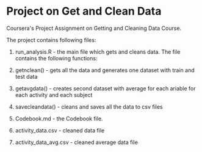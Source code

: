 Project on Get and Clean Data
=============================

Coursera's Project Assignment on Getting and Cleaning Data Course.

The project contains following files:

1. run_analysis.R - the main file which gets and cleans data. The file contains the following functions:

 1. getnclean() - gets all the data and generates one dataset with train and test data
 2. getavgdata() - creates second dataset with average for each ariable for each activity and each subject
 3. savecleandata() - cleans and saves all the data to csv files

2. Codebook.md - the Codebook file.

3. activity_data.csv - cleaned data file

4. activity_data_avg.csv - cleaned average data file
